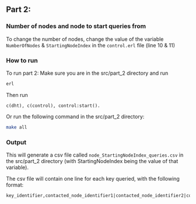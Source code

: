 ## Part 2:

### Number of nodes and node to start queries from
To change the number of nodes, change the value of the variable `NumberOfNodes` & `StartingNodeIndex` in the `control.erl` file (line 10 & 11)

### How to run
To run part 2:
Make sure you are in the src/part_2 directory and run
```bash
erl
```
Then run
```
c(dht), c(control), control:start().
```

Or run the following command in the src/part_2 directory:
```bash
make all
```

### Output
This will generate a csv file called `node_StartingNodeIndex_queries.csv` in the src/part_2 directory (with StartingNodeIndex being the value of that variable).

The csv file will contain one line for each key queried, with the following format:
```
key_identifier,contacted_node_identifier1|contacted_node_identifier2|contacted_node_identifier3...
```

